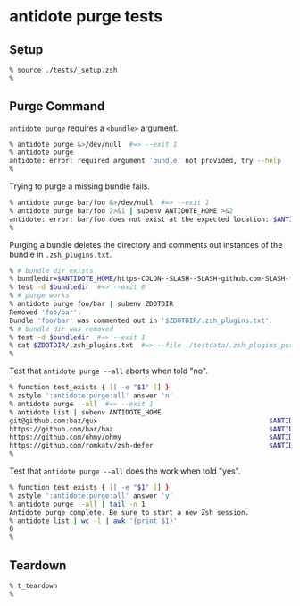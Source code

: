 # antidote purge tests

## Setup

```zsh
% source ./tests/_setup.zsh
%
```

## Purge Command

`antidote purge` requires a `<bundle>` argument.

```zsh
% antidote purge &>/dev/null  #=> --exit 1
% antidote purge
antidote: error: required argument 'bundle' not provided, try --help
%
```

Trying to purge a missing bundle fails.

```zsh
% antidote purge bar/foo &>/dev/null  #=> --exit 1
% antidote purge bar/foo 2>&1 | subenv ANTIDOTE_HOME >&2
antidote: error: bar/foo does not exist at the expected location: $ANTIDOTE_HOME/https-COLON--SLASH--SLASH-github.com-SLASH-bar-SLASH-foo
%
```

Purging a bundle deletes the directory and comments out instances of the bundle in `.zsh_plugins.txt`.

```zsh
% # bundle dir exists
% bundledir=$ANTIDOTE_HOME/https-COLON--SLASH--SLASH-github.com-SLASH-foo-SLASH-bar
% test -d $bundledir  #=> --exit 0
% # purge works
% antidote purge foo/bar | subenv ZDOTDIR
Removed 'foo/bar'.
Bundle 'foo/bar' was commented out in '$ZDOTDIR/.zsh_plugins.txt'.
% # bundle dir was removed
% test -d $bundledir  #=> --exit 1
% cat $ZDOTDIR/.zsh_plugins.txt  #=> --file ./testdata/.zsh_plugins_purged.txt
%
```

Test that `antidote purge --all` aborts when told "no".

```zsh
% function test_exists { [[ -e "$1" ]] }
% zstyle ':antidote:purge:all' answer 'n'
% antidote purge --all  #=> --exit 1
% antidote list | subenv ANTIDOTE_HOME
git@github.com:baz/qux                                           $ANTIDOTE_HOME/git-AT-github.com-COLON-baz-SLASH-qux
https://github.com/bar/baz                                       $ANTIDOTE_HOME/https-COLON--SLASH--SLASH-github.com-SLASH-bar-SLASH-baz
https://github.com/ohmy/ohmy                                     $ANTIDOTE_HOME/https-COLON--SLASH--SLASH-github.com-SLASH-ohmy-SLASH-ohmy
https://github.com/romkatv/zsh-defer                             $ANTIDOTE_HOME/https-COLON--SLASH--SLASH-github.com-SLASH-romkatv-SLASH-zsh-defer
%
```

Test that `antidote purge --all` does the work when told "yes".

```zsh
% function test_exists { [[ -e "$1" ]] }
% zstyle ':antidote:purge:all' answer 'y'
% antidote purge --all | tail -n 1
Antidote purge complete. Be sure to start a new Zsh session.
% antidote list | wc -l | awk '{print $1}'
0
%
```

## Teardown

```zsh
% t_teardown
%
```
